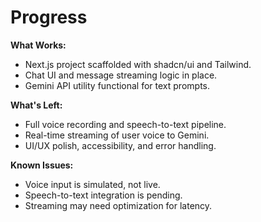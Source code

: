 # Progress

**What Works:**  
- Next.js project scaffolded with shadcn/ui and Tailwind.
- Chat UI and message streaming logic in place.
- Gemini API utility functional for text prompts.

**What's Left:**  
- Full voice recording and speech-to-text pipeline.
- Real-time streaming of user voice to Gemini.
- UI/UX polish, accessibility, and error handling.

**Known Issues:**  
- Voice input is simulated, not live.
- Speech-to-text integration is pending.
- Streaming may need optimization for latency.
